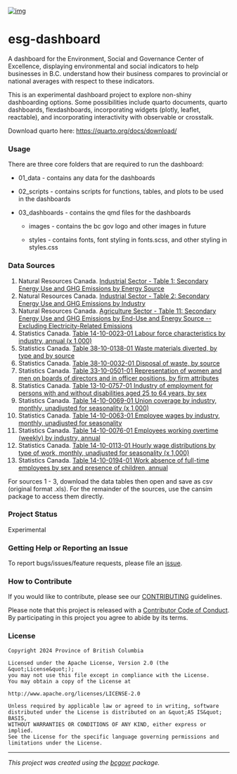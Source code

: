 [![img](https://img.shields.io/badge/Lifecycle-Experimental-339999)](https://github.com/bcgov/repomountie/blob/master/doc/lifecycle-badges.md)

# esg-dashboard

A dashboard for the Environment, Social and Governance Center of Excellence, displaying environmental and social indicators to help businesses in B.C. understand how their business compares to provincial or national averages with respect to these indicators. 

This is an experimental dashboard project to explore non-shiny dashboarding options. Some possibilities include quarto documents, quarto dashboards, flexdashboards, incorporating widgets (plotly, leaflet, reactable), and incorporating interactivity with observable or crosstalk.

Download quarto here: https://quarto.org/docs/download/

### Usage

There are three core folders that are required to run the dashboard:

-   01_data - contains any data for the dashboards

-   02_scripts - contains scripts for functions, tables, and plots to be used in the dashboards

-   03_dashboards - contains the qmd files for the dashboards

    -   images - contains the bc gov logo and other images in future

    -   styles - contains fonts, font styling in fonts.scss, and other styling in styles.css

### Data Sources

1.  Natural Resources Canada. [Industrial Sector - Table 1: Secondary Energy Use and GHG Emissions by Energy Source](https://oee.nrcan.gc.ca/corporate/statistics/neud/dpa/showTable.cfm?type=CP&sector=agg&juris=bct&year=2021&rn=1&page=0)
2.  Natural Resources Canada. [Industrial Sector - Table 2: Secondary Energy Use and GHG Emissions by Industry](https://oee.nrcan.gc.ca/corporate/statistics/neud/dpa/showTable.cfm?type=CP&sector=agg&juris=bct&year=2021&rn=2&page=0)
3.  Natural Resources Canada. [Agriculture Sector - Table 11: Secondary Energy Use and GHG Emissions by End-Use and Energy Source -- Excluding Electricity-Related Emissions](https://oee.nrcan.gc.ca/corporate/statistics/neud/dpa/showTable.cfm?type=CP&sector=agr&juris=bct&year=2021&rn=1&page=0)
4.  Statistics Canada. [Table 14-10-0023-01 Labour force characteristics by industry, annual (x 1,000)](https://doi.org/10.25318/1410002301-eng)
5.  Statistics Canada. [Table 38-10-0138-01 Waste materials diverted, by type and by source](https://doi.org/10.25318/3810013801-eng)
6.  Statistics Canada. [Table 38-10-0032-01 Disposal of waste, by source](https://doi.org/10.25318/3810003201-eng)
7.  Statistics Canada. [Table 33-10-0501-01 Representation of women and men on boards of directors and in officer positions, by firm attributes](https://doi.org/10.25318/3310050101-eng)
8.  Statistics Canada. [Table 13-10-0757-01 Industry of employment for persons with and without disabilities aged 25 to 64 years, by sex](https://doi.org/10.25318/1310075701-eng)
9.  Statistics Canada. [Table 14-10-0069-01 Union coverage by industry, monthly, unadjusted for seasonality (x 1,000)](https://doi.org/10.25318/1410006901-eng)
10. Statistics Canada. [Table 14-10-0063-01 Employee wages by industry, monthly, unadjusted for seasonality](https://doi.org/10.25318/1410006301-eng)
11. Statistics Canada. [Table 14-10-0076-01 Employees working overtime (weekly) by industry, annual](https://doi.org/10.25318/1410007601-eng)
12. Statistics Canada. [Table 14-10-0113-01 Hourly wage distributions by type of work, monthly, unadjusted for seasonality (x 1,000)](https://doi.org/10.25318/1410011301-eng)
13. Statistics Canada. [Table 14-10-0194-01 Work absence of full-time employees by sex and presence of children, annual](https://doi.org/10.25318/1410019401-eng)

For sources 1 - 3, download the data tables then open and save as csv (original format .xls). For the remainder of the sources, use the cansim package to access them directly.

### Project Status

Experimental

### Getting Help or Reporting an Issue

To report bugs/issues/feature requests, please file an [issue](https://github.com/bcgov/esg-dashboard/issues/).

### How to Contribute

If you would like to contribute, please see our [CONTRIBUTING](CONTRIBUTING.md) guidelines.

Please note that this project is released with a [Contributor Code of Conduct](CODE_OF_CONDUCT.md). By participating in this project you agree to abide by its terms.

### License

    Copyright 2024 Province of British Columbia

    Licensed under the Apache License, Version 2.0 (the &quot;License&quot;);
    you may not use this file except in compliance with the License.
    You may obtain a copy of the License at

    http://www.apache.org/licenses/LICENSE-2.0

    Unless required by applicable law or agreed to in writing, software distributed under the License is distributed on an &quot;AS IS&quot; BASIS,
    WITHOUT WARRANTIES OR CONDITIONS OF ANY KIND, either express or implied.
    See the License for the specific language governing permissions and limitations under the License.

------------------------------------------------------------------------

*This project was created using the [bcgovr](https://github.com/bcgov/bcgovr) package.*
